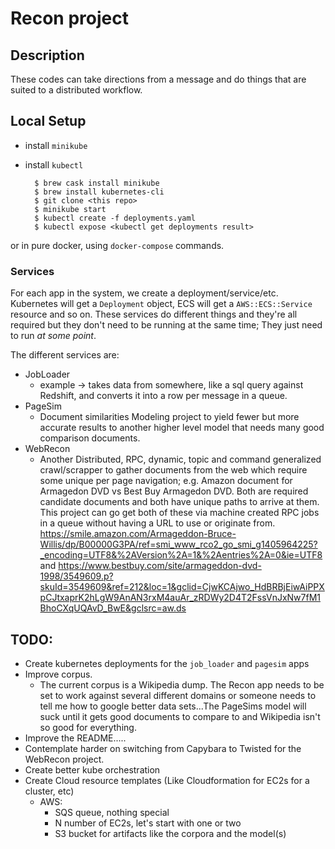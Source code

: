 # Recon project

## Description
These codes can take directions from a message and do things that are
suited to a distributed workflow.

## Local Setup
- install `minikube`
- install `kubectl`

		$ brew cask install minikube
		$ brew install kubernetes-cli
		$ git clone <this repo>
		$ minikube start
		$ kubectl create -f deployments.yaml
		$ kubectl expose <kubectl get deployments result>

or in pure docker, using `docker-compose` commands.


### Services
For each app in the system, we create a deployment/service/etc.  Kubernetes will get a `Deployment` object, ECS will get a `AWS::ECS::Service` resource and so on.  These services do different things and they're all required but they don't need to be running at the same time; They just need to run _at some point_.

The different services are:
- JobLoader
	- example -> takes data from somewhere, like a sql query against Redshift, and converts it into a row per message in a queue.
- PageSim
	- Document similarities Modeling project to yield fewer but more accurate results to another higher level model that needs many good comparison documents.
- WebRecon
	- Another Distributed, RPC, dynamic, topic and command generalized crawl/scrapper to gather documents from the web which require some unique per page navigation; e.g. Amazon document for Armagedon DVD vs Best Buy Armagedon DVD.  Both are required candidate documents and both have unique paths to arrive at them.  This project can go get both of these via machine created RPC jobs in a queue without having a URL to use or originate from.
	https://smile.amazon.com/Armageddon-Bruce-Willis/dp/B00000G3PA/ref=smi_www_rco2_go_smi_g1405964225?_encoding=UTF8&%2AVersion%2A=1&%2Aentries%2A=0&ie=UTF8
	and
	https://www.bestbuy.com/site/armageddon-dvd-1998/3549609.p?skuId=3549609&ref=212&loc=1&gclid=CjwKCAjwo_HdBRBjEiwAiPPXpCJtxaprK2hLgW9AnAN3rxM4auAr_zRDWy2D4T2FssVnJxNw7fM1BhoCXqUQAvD_BwE&gclsrc=aw.ds


## TODO:
- Create kubernetes deployments for the `job_loader` and `pagesim` apps
- Improve corpus.
	- The current corpus is a Wikipedia dump.  The Recon app needs to be set to
	work against several different domains or someone needs to tell me how to google better data sets...The PageSims model will suck until it gets good documents to compare to and Wikipedia isn't so good for everything.
- Improve the README.....
- Contemplate harder on switching from Capybara to Twisted for the WebRecon project.
- Create better kube orchestration
- Create Cloud resource templates (Like Cloudformation for EC2s for a cluster, etc)
	- AWS:
		- SQS queue, nothing special
		- N number of EC2s, let's start with one or two
		- S3 bucket for artifacts like the corpora and the model(s)
